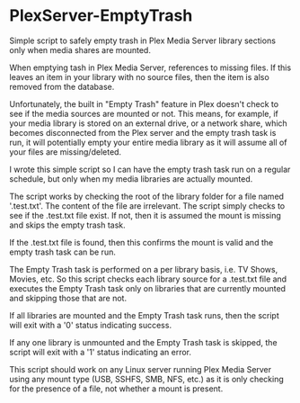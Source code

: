 # PlexServer-EmptyTrash
Simple script to safely empty trash in Plex Media Server library sections only when media shares are mounted.

When emptying tash in Plex Media Server, references to missing files.  If this leaves an item in your library with no source files, then the item is also removed from the database.

Unfortunately, the built in "Empty Trash" feature in Plex doesn't check to see if the media sources are mounted or not.  This means, for example, if your media library is stored on an external drive, or a network share, which becomes disconnected from the Plex server and the empty trash task is run, it will potentially empty your entire media library as it will assume all of your files are missing/deleted.

I wrote this simple script so I can have the empty trash task run on a regular schedule, but only when my media libraries are actually mounted.

The script works by checking the root of the library folder for a file named '.test.txt'.  The content of the file are irrelevant.  The script simply checks to see if the .test.txt file exist.  If not, then it is assumed the mount is missing and skips the empty trash task.

If the .test.txt file is found, then this confirms the mount is valid and the empty trash task can be run.

The Empty Trash task is performed on a per library basis, i.e. TV Shows, Movies, etc.  So this script checks each library source for a .test.txt file and executes the Empty Trash task only on libraries that are currently mounted and skipping those that are not.

If all libraries are mounted and the Empty Trash task runs, then the script will exit with a '0' status indicating success.

If any one library is unmounted and the Empty Trash task is skipped, the script will exit with a '1' status indicating an error.

This script should work on any Linux server running Plex Media Server using any mount type (USB, SSHFS, SMB, NFS, etc.) as it is only checking for the presence of a file, not whether a mount is present.
